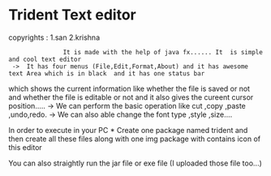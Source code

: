 # Trident Text editor
 copyrights : 1.san
              2.krishna
  
                   It is made with the help of java fx...... It  is simple and cool text editor 
     ->  It has four menus (File,Edit,Format,About) and it has awesome text Area which is in black  and it has one status bar
   which shows the current information like whether the file is saved or not and whether the file is editable or not
   and it also gives the cureent cursor position.....
    ->  We can perform the basic operation like cut ,copy ,paste ,undo,redo.
    ->  We can also able change the font type ,style ,size....
    
    
    
    
    
   In order to execute in your PC
       * Create one package named trident and then create all these files along with one img package with contains icon of this editor
       
       
       
   You can also straightly run the jar file or exe file (I uploaded those file too...)
        
    
  


